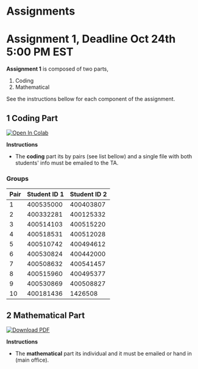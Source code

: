 # Assignments

# Assignment 1, Deadline Oct 24th 5:00 PM EST
**Assignment 1** is composed of two parts,
 1. Coding  
 2. Mathematical

See the instructions bellow for each component of the assignment. 

## 1 Coding Part
 [![Open In Colab](https://colab.research.google.com/assets/colab-badge.svg)](https://github.com/ChemAI-Lab/Math4Chem/blob/main/website/Assignments/assignment1.ipynb) 

**Instructions**
* The **coding** part its by pairs (see list bellow) and a single file with both students' info must be emailed to the TA. <br>
  
### Groups
| Pair | Student ID 1 | Student ID 2 |
| :--- | :--- | :--- |
| 1 | 400535000 | 400403807 |
| 2 | 400332281 | 400125332 |
| 3 | 400514103 | 400515220 |
| 4 | 400518531 | 400512028 |
| 5 | 400510742 | 400494612 |
| 6 | 400530824 | 400442000 |
| 7 | 400508632 | 400541457 |
| 8 | 400515960 | 400495377 |
| 9 | 400530869 | 400508827 |
| 10 | 400181436 | 1426508 |

## 2 Mathematical Part
[![Download PDF](https://img.shields.io/badge/Download_PDF-Click_Here-blue.svg)](https://github.com/ChemAI-Lab/Math4Chem/blob/main/website/Assignments/assigment1_math.pdf)

**Instructions** <br>
* The **mathematical** part its individual and it must be emailed or hand in (main office). 

<!-- # Assignment 2 (soon!) -->